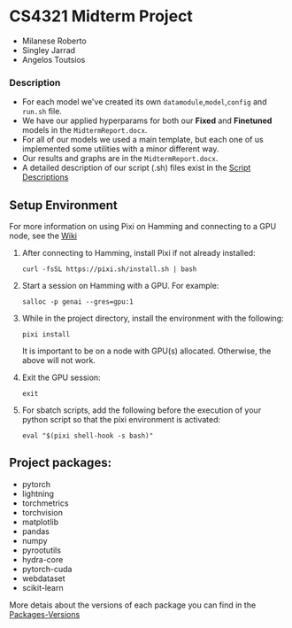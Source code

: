 # CS4321 Midterm Project
 - Milanese Roberto
 - Singley Jarrad
 - Angelos Toutsios

### Description

- For each model we've created its own `datamodule`,`model`,`config` and `run.sh` file.
- We have our applied hyperparams for both our **Fixed** and **Finetuned** models in the `MidtermReport.docx`.
- For all of our models we used a main template, but each one of us implemented some utilities with a minor different way.
- Our results and graphs are in the `MidtermReport.docx`.
- A detailed description of our script (.sh) files exist in the [Script Descriptions](scripts/descriptions.md)


## Setup Environment

For more information on using Pixi on Hamming and connecting to a GPU node, see the [Wiki](https://gitlab.nps.edu/cs4321/lightning_starter/-/wikis/home)

1. After connecting to Hamming, install Pixi if not already installed:

    `curl -fsSL https://pixi.sh/install.sh | bash`


2. Start a session on Hamming with a GPU. For example:

    `salloc -p genai --gres=gpu:1`


3. While in the project directory, install the environment with the following:

    `pixi install`

   It is important to be on a node with GPU(s) allocated. Otherwise, the above will not work.


4. Exit the GPU session:

    `exit`


5. For sbatch scripts, add the following before the execution of your python script so that
the pixi environment is activated:

    `eval "$(pixi shell-hook -s bash)"`

## Project packages:
- pytorch
- lightning
- torchmetrics
- torchvision
- matplotlib
- pandas
- numpy
- pyrootutils
- hydra-core
- pytorch-cuda
- webdataset
- scikit-learn

More detais about the versions of each package you can find in the [Packages-Versions](pixi.toml)

